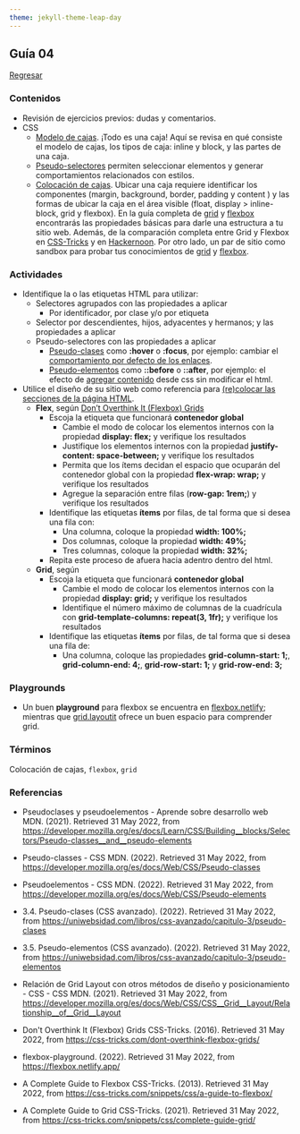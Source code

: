 ```yaml
---
theme: jekyll-theme-leap-day
---
```


## Guía 04

[Regresar](/DAWM-2022/)

### Contenidos

* Revisión de ejercicios previos: dudas y comentarios.
* CSS
	- [Modelo de cajas](https://developer.mozilla.org/es/docs/Learn/CSS/Building__blocks/El__modelo__de__caja). ¡Todo es una caja! Aquí se revisa en qué consiste el modelo de cajas, los tipos de caja: inline y block, y las partes de una caja.
	- [Pseudo-selectores](https://developer.mozilla.org/es/docs/Learn/CSS/Building__blocks/Selectors/Pseudo-classes__and__pseudo-elements) permiten seleccionar elementos y generar comportamientos relacionados con estilos.
	- [Colocación de cajas](https://www.diegocmartin.com/modelo-de-cajas-y-posicionamiento-css/). Ubicar una caja requiere identificar los componentes (margin, background, border, padding y content ) y las formas de ubicar la caja en el área visible (float, display > inline-block, grid y flexbox). En la guía completa de [grid](https://css-tricks.com/snippets/css/complete-guide-grid/) y [flexbox](https://css-tricks.com/snippets/css/a-guide-to-flexbox/) encontrarás las propiedades básicas para darle una estructura a tu sitio web. Además, de la comparación completa entre Grid y Flexbox en [CSS-Tricks](https://css-tricks.com/quick-whats-the-difference-between-flexbox-and-grid/) y en [Hackernoon](https://hackernoon.com/the-ultimate-css-battle-grid-vs-flexbox-d40da0449faf). Por otro lado, un par de sitio como sandbox para probar tus conocimientos de [grid](https://cssgridgarden.com/#es) y [flexbox](https://flexboxfroggy.com/#es). 



### Actividades

* Identifique la o las etiquetas HTML para utilizar:
	- Selectores agrupados con las propiedades a aplicar
		+ Por identificador, por clase y/o por etiqueta
	- Selector por descendientes, hijos, adyacentes y hermanos; y las propiedades a aplicar
	- Pseudo-selectores  con las propiedades a aplicar
		+ [Pseudo-clases](https://developer.mozilla.org/es/docs/Web/CSS/Pseudo-classes) como __:hover__ o __:focus__, por ejemplo: cambiar el [comportamiento por defecto de los enlaces](https://uniwebsidad.com/libros/css-avanzado/capitulo-3/pseudo-clases).
		+ [Pseudo-elementos](https://developer.mozilla.org/es/docs/Web/CSS/Pseudo-elements) como __::before__ o __::after__, por ejemplo: el efecto de [agregar contenido](https://uniwebsidad.com/libros/css-avanzado/capitulo-3/pseudo-elementos) desde css sin modificar el html.
* Utilice el diseño de su sitio web como referencia para [(re)colocar las secciones de la página HTML](https://developer.mozilla.org/es/docs/Web/CSS/CSS__Grid__Layout/Relationship__of__Grid__Layout).
	- **Flex**, según [Don’t Overthink It (Flexbox) Grids](https://css-tricks.com/dont-overthink-flexbox-grids/)
		+ Escoja la etiqueta que funcionará **contenedor global** 
			- Cambie el modo de colocar los elementos internos con la propiedad __display: flex;__ y verifique los resultados
			- Justifique los elementos internos con la propiedad __justify-content: space-between;__ y verifique los resultados
			- Permita que los ítems decidan el espacio que ocuparán del contenedor global con la propiedad __flex-wrap: wrap;__ y verifique los resultados
			- Agregue la separación entre filas (__row-gap: 1rem;__) y verifique los resultados
		+ Identifique las etiquetas **ítems** por filas, de tal forma que si desea una fila con: 
			- Una columna, coloque la propiedad __width: 100%;__
			- Dos columnas, coloque la propiedad __width: 49%;__
			- Tres columnas, coloque la propiedad __width: 32%;__
		+ Repita este proceso de afuera hacia adentro dentro del html.
	- **Grid**, según 
		+ Escoja la etiqueta que funcionará **contenedor global** 
			- Cambie el modo de colocar los elementos internos con la propiedad __display: grid;__ y verifique los resultados
			- Identifique el número máximo de columnas de la cuadrícula con __grid-template-columns: repeat(3, 1fr);__ y verifique los resultados
		+ Identifique las etiquetas **ítems** por filas, de tal forma que si desea una fila de: 
			- Una columna, coloque las propiedades __grid-column-start: 1;__, __grid-column-end: 4;__, __grid-row-start: 1;__ y __grid-row-end: 3;__

### Playgrounds

* Un buen __playground__ para flexbox se encuentra en [flexbox.netlify](https://flexbox.netlify.app/); mientras que [grid.layoutit](https://grid.layoutit.com/) ofrece un buen espacio para comprender grid.

### Términos

Colocación de cajas, `flexbox`, `grid`

### Referencias

* Pseudoclases y pseudoelementos - Aprende sobre desarrollo web MDN. (2021). Retrieved 31 May 2022, from https://developer.mozilla.org/es/docs/Learn/CSS/Building__blocks/Selectors/Pseudo-classes__and__pseudo-elements
* Pseudo-classes - CSS MDN. (2022). Retrieved 31 May 2022, from https://developer.mozilla.org/es/docs/Web/CSS/Pseudo-classes
* Pseudoelementos - CSS MDN. (2022). Retrieved 31 May 2022, from https://developer.mozilla.org/es/docs/Web/CSS/Pseudo-elements
* 3.4. Pseudo-clases (CSS avanzado). (2022). Retrieved 31 May 2022, from https://uniwebsidad.com/libros/css-avanzado/capitulo-3/pseudo-clases
* 3.5. Pseudo-elementos (CSS avanzado). (2022). Retrieved 31 May 2022, from https://uniwebsidad.com/libros/css-avanzado/capitulo-3/pseudo-elementos

* Relación de Grid Layout con otros métodos de diseño y posicionamiento - CSS - CSS MDN. (2021). Retrieved 31 May 2022, from https://developer.mozilla.org/es/docs/Web/CSS/CSS__Grid__Layout/Relationship__of__Grid__Layout
* Don't Overthink It (Flexbox) Grids  CSS-Tricks. (2016). Retrieved 31 May 2022, from https://css-tricks.com/dont-overthink-flexbox-grids/
* flexbox-playground. (2022). Retrieved 31 May 2022, from https://flexbox.netlify.app/
* A Complete Guide to Flexbox  CSS-Tricks. (2013). Retrieved 31 May 2022, from https://css-tricks.com/snippets/css/a-guide-to-flexbox/



* A Complete Guide to Grid CSS-Tricks. (2021). Retrieved 31 May 2022, from https://css-tricks.com/snippets/css/complete-guide-grid/